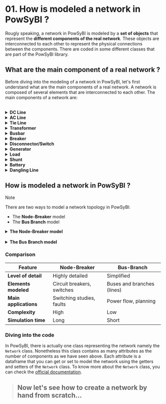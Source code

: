 # 01. How is modeled a network in PowSyBl ?

Rougly speaking, a network in PowSyBl is modeled by a **set of objects** that represent the **different components of the real network**. These objects are interconnected to each other to represent the physical connections between the components. There are coded in some different classes that are part of the PowSyBl library.

## What are the main component of a real network ?

Before diving into the modeling of a network in PowSyBl, let's first understand what are the main components of a real network. A network is composed of several elements that are interconnected to each other. The main components of a network are:

<br>
<details>
<summary><b>DC Line</b></summary>
<br>

A DC line is a transmission line that carries direct current (**DC**) electricity at high voltage. Since the current war (end of the 19th century), the network is mainly composed of AC lines. However, DC lines are becoming more and more popular because they are more efficient for long-distance transmission (reducing the losses), connecting asynchronous grids or offshore wind farms to the main grid.

<br>
</details>


<details>
<summary><b>AC Line</b></summary>
<br>

An AC line is a transmission line that carries alternating current (**AC**) electricity at high voltage.

<br>
</details>

<details>
<summary><b>Tie Line</b></summary>
<br>

A tie line is a transmission line that connects two different areas of the network. It is used to exchange power between these two areas. In reality, a tie line can be an AC line or a DC line depending on the distance between the two areas. Nonetheless, in PowSyBl, a tie line is always represented as an AC line otherwise we would talk about a "**HVDC Line**" (**H**igh **V**oltage **D**irect **C**urrent **L**ine). Moreover, even if in real life, we mainly talk about a tie line to exchange electricity between two countries, in PowSyBl, a tie line can be used to exchange power between two bidding zones.

<br>
</details>

<details>
<summary><b>Transformer</b></summary>
<br>

A transformer is a **static electrical device** that transfers electrical energy between two or more circuits through electromagnetic induction. A varying current in **one coil of the transformer produces a varying magnetic flux**, which, in turn, induces a varying electromotive force across a second coil wound around the same core. This way, transformers are used to increase or decrease the voltage of an AC line.

<br>
</details>

<details>
<summary><b>Busbar</b></summary>
<br>

A busbar is a metallic strip or bar, typically housed inside switchgear, panel boards, and busway enclosures for local high current power distribution. In PowSyBl, a busbar is used to represent a connection point in the network where several components are connected to each other.

<br>
</details>

<details>
<summary><b>Breaker</b></summary>
<br>

A circuit breaker is an automatically operated electrical switch designed to protect an electrical circuit from damage caused by an overload or a short circuit. In PowSyBl, a breaker is used to represent a switch that can be opened or closed to connect or disconnect two components in the network. In real life, a breaker can be opened or closed both manually or automatically under load conditions.

<br>
</details>

<details>
<summary><b>Disconnector/Switch</b></summary>
<br>

A disconnector is an electrical switch that is used to isolate a part of the network. In PowSyBl, a disconnector is used to represent a switch that can be opened or closed to isolate a part of the network. The main difference between a breaker and a disconnector is that a disconnector is not designed to be opened or closed under load conditions since there would be a risk of creating an electric arc. Indeed, while a breaker is designed to interrupt significant currents and positioned upstream to protect a section of the network, a disconnector is positioned alongside the breaker and is used to isolate the section of the network that is protected by the braker (for maintenance purposes for example).

<br>
</details>

<details>
<summary><b>Generator</b></summary>
<br>

A generator is a device that converts mechanical energy into electrical energy. In PowSyBl, a generator is used to represent a power plant that produces electricity. A generator is connected to the network through a transformer and a breaker.

<br>
</details>

<details>
<summary><b>Load</b></summary>
<br>

A load is an electrical device that consumes electrical energy. In PowSyBl, a load is used to represent a consumer that consumes electricity. A load is connected to the network through a breaker. Please note that the difference between a load and a generator in pypowsybl is really related to the direction of the power flow. A generator produces electricity and injects it into the network while a load consumes electricity from the network.

<br>
</details>

<details>
<summary><b>Shunt</b></summary>
<br>

A shunt is a device that is used to regulate the voltage in the network. In PowSyBl, a shunt is used to represent a device that can be connected or disconnected to the network to regulate the voltage. A shunt is connected to the network through a breaker.

<br>
</details>

<details>
<summary><b>Battery</b></summary>
<br>

A battery is a device that stores electrical energy. In PowSyBl, a battery is used to represent a device that can store electricity. A battery is connected to the network through a transformer and a breaker.

<br>
</details>

<details>
<summary><b>Dangling Line</b></summary>
<br>

A dangling line is a line that **is not connected to any other component in the network**.This can be useful to represent a line that is not yet connected to the network or a line that has been disconnected from the network. It is quite common to use two dangling lines to represent a tie line since two **TSOs may manage differently the same tie line**.

<br>
</details>

## How is modeled a network in PowSyBl ?

> [!NOTE]
>There are two ways to model a network topology in PowSyBl:
>
>- The **Node-Breaker** model
>- The **Bus Branch** model

<details>
<summary><b>The Node-Breaker model</b></summary>

#### Detail level

The **Node-Breaker** model is the most common way to model a network, generally speaking. The node-breaker topology provides a **granular representation of the network**, including **every individual component** such as circuit **breakers**, **switches**, and **physical connectors**. Each node corresponds to a physical or electrical connection point.

#### Usage

This method is suitable for detailed studies such as network configuration analysis and simulating the impact of a specific component failure or opening/closing a breaker.

</details>
<br>
<details>
<summary><b>The Bus Branch model</b></summary>
<br>

#### Detail level

The **Bus Branch** model is an alternative way to model a network. The bus-branch topology is a **simplified abstraction**. Electrical substations are represented as "**buses**" and transmission lines or transformers as **branches** connecting these **buses**.

#### Usage

This approach is used for broader analyses such as **power flow studies**, **long-term planning** or **simplified short-circuit calculations**.

</details>

### Comparison

| **Feature**           | Node-Breaker                          | Bus-Branch                        |
|-------------------|---------------------------------------|-----------------------------------|
| **Level of detail**   | Highly detailed                       | Simplified                        |
| **Elements modeled**  | Circuit breakers, switches            | Buses and branches (lines)        |
| **Main applications** | Switching studies, faults             | Power flow, planning              |
| **Complexity**        | High                                  | Low                               |
| **Simulation time**   | Long                                  | Short                             |


### Diving into the code

In PowSyBl, there is actually one class representing the network namely the `Network` class. Nonetheless this class contains as many attributes as the number of components as we have seen above. Each attribute is a dataframe that you can get or set to model the network using the getters and setters of the `Network` class. To know more about the `Network` class, you can check the [official documentation](https://powsybl.readthedocs.io/projects/pypowsybl/en/stable/reference/network.html).


> ## Now let's see how to create a network by hand from scratch...